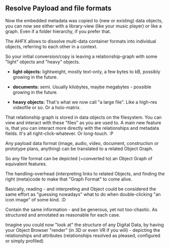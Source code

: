 
## Resolve Payload and file formats

Now the embedded metadata was copied to (new or existing) data objects, you can
now see either with a library-view (like your music player) or like a graph.
Even if a folder hierarchy, if you prefer that.

The AHFX allows to dissolve multi-data container formats into individual
objects, referring to each other in a context.

So your initial conversion/copy is leaving a relationship-graph with some
"light" objects and "heavy" objects.

  * **light objects:**
    lightweight, mostly text-only, a few bytes to kB, possibly growing in the future.

  * **documents:**
    semi. Usually kilobytes, maybe megabytes - possible growing in the future.

  * **heavy objects:**
    That's what we now call "a large file". Like a high-res videofile or so. Or a holo-matrix.

That relationship graph is stored in data objects on the filesystem. You can
view and interact with these "files" as you are used to. A main new feature is,
that you can interact more directly with the relationships and metadata fields.
It's all right-click-whatever. Or long-touch. :P

Any payload data format (image, audio, video, document, construction or prototype plans, anything) can be translated to a related Object Graph.

So any file format can be depicted (=converted to) an Object Graph of equivalent features.

The handling-overhead (interpreting links to related Objects, and finding the
right (meta)code to make that "Graph Format" to come alive.

Basically, reading - and interpreting and Object could be considered the same
effort as "guessing nowadays" what to do when double-clicking "an icon image"
of some kind. :D

Contain the same information - and be generous, yet not too-chaotic. As
structured and annotated as reasonable for each case.

Imagine you could now "look at" the structure of any Digital Data, by having
your Object Browser "render" (in 3D or even VR if you will) - depicting the
relationships and attributes (relationships resolved as pleased, configured or
simply profiled)


